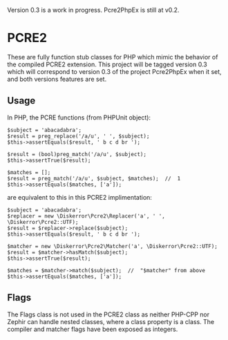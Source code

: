 Version 0.3 is a work in progress. Pcre2PhpEx is still at v0.2.

# PCRE2
These are fully function stub classes for PHP which mimic the behavior of the compiled PCRE2 extension. This project will be tagged version 0.3 which will correspond to version 0.3 of the project Pcre2PhpEx when it set, and both versions features are set.

## Usage
In PHP, the PCRE functions (from PHPUnit object):
```
$subject = 'abacadabra';
$result = preg_replace('/a/u', ' ', $subject);
$this->assertEquals($result, ' b c d br ');

$result = (bool)preg_match('/a/u', $subject);
$this->assertTrue($result);

$matches = [];
$result = preg_match('/a/u', $subject, $matches);  //  1
$this->assertEquals($matches, ['a']);
```
are equivalent to this in this PCRE2 implimentation:
```
$subject = 'abacadabra';
$replacer = new \Diskerror\Pcre2\Replacer('a', ' ', \Diskerror\Pcre2::UTF);
$result = $replacer->replace($subject);
$this->assertEquals($result, ' b c d br ');

$matcher = new \Diskerror\Pcre2\Matcher('a', \Diskerror\Pcre2::UTF);
$result = $matcher->hasMatch($subject);
$this->assertTrue($result);

$matches = $matcher->match($subject);  //  "$matcher" from above
$this->assertEquals($matches, ['a']);
```
## Flags
The Flags class is not used in the PCRE2 class as neither PHP-CPP nor Zephir can handle nested classes, where a class property is a class. The compiler and matcher flags have been exposed as integers.
